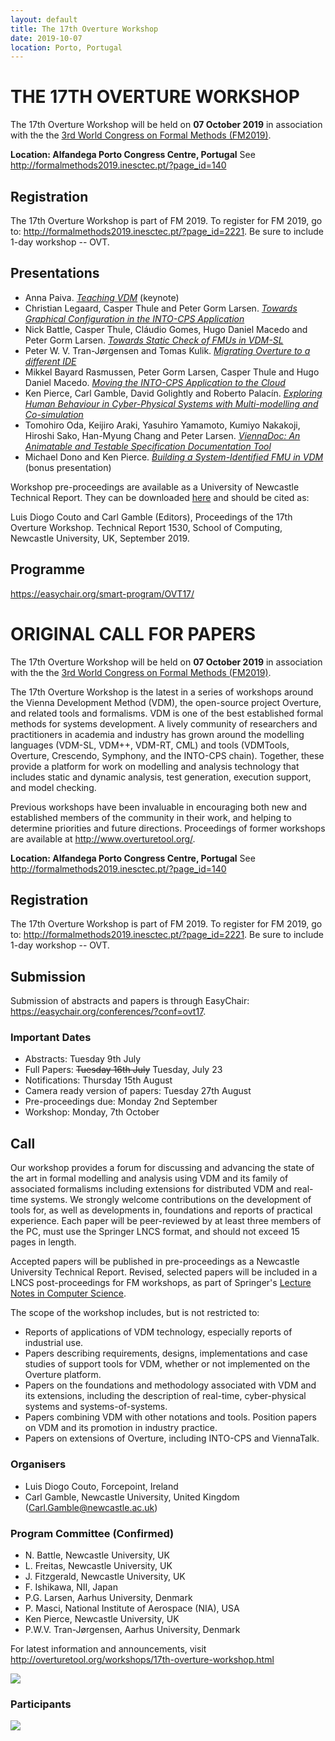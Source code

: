 ```yaml
---
layout: default
title: The 17th Overture Workshop
date: 2019-10-07
location: Porto, Portugal
---
```

# THE 17TH OVERTURE WORKSHOP

The 17th Overture Workshop will be held on **07 October 2019** in
association with the the [3rd World Congress on Formal Methods
(FM2019)](http://formalmethods2019.inesctec.pt/).

**Location: Alfandega Porto Congress Centre, Portugal** See <http://formalmethods2019.inesctec.pt/?page_id=140>

## Registration

The 17th Overture Workshop is part of FM 2019. To register for FM 2019, go to: <http://formalmethods2019.inesctec.pt/?page_id=2221>. Be sure to include 1-day workshop -- OVT.

## Presentations

* Anna Paiva. [_Teaching VDM_](17/slides/paiva.pdf) (keynote)
* Christian Legaard, Casper Thule and Peter Gorm Larsen. [_Towards Graphical Configuration in the INTO-CPS Application_](17/slides/legaard.pdf)
* Nick Battle, Casper Thule, Cláudio Gomes, Hugo Daniel Macedo and Peter Gorm Larsen. [_Towards Static Check of FMUs in VDM-SL_](17/slides/battle.pdf)
* Peter W. V. Tran-Jørgensen and Tomas Kulik. [_Migrating Overture to a different IDE_](17/slides/kulik.pdf)
* Mikkel Bayard Rasmussen, Peter Gorm Larsen, Casper Thule and Hugo Daniel Macedo. [_Moving the INTO-CPS Application to the Cloud_](17/slides/macedo.pdf)
* Ken Pierce, Carl Gamble, David Golightly and Roberto Palacín. [_Exploring Human Behaviour in Cyber-Physical Systems with Multi-modelling and Co-simulation_](17/slides/pierce.pdf)
* Tomohiro Oda, Keijiro Araki, Yasuhiro Yamamoto, Kumiyo Nakakoji, Hiroshi Sako, Han-Myung Chang and Peter Larsen. [_ViennaDoc: An Animatable and Testable Specification Documentation Tool_](17/slides/oda.pdf)
* Michael Dono and Ken Pierce. [_Building a System-Identified FMU in VDM_](17/slides/dono.pdf) (bonus presentation)

Workshop pre-proceedings are available as a University of Newcastle Technical Report. They can be downloaded [here](https://github.com/overturetool/overturetool.github.io/raw/master/workshops/17/overture-2019-pre-proceedings.pdf) and should be cited as:

Luis Diogo Couto and Carl Gamble (Editors),  Proceedings of the 17th Overture Workshop. Technical Report 1530, School of Computing, Newcastle University, UK, September 2019. 

## Programme

<https://easychair.org/smart-program/OVT17/>


# ORIGINAL CALL FOR PAPERS

The 17th Overture Workshop will be held on **07 October 2019** in
association with the the [3rd World Congress on Formal Methods
(FM2019)](http://formalmethods2019.inesctec.pt/).

The 17th Overture Workshop is the latest in a series of workshops around the
Vienna Development Method (VDM), the open-source project Overture, and
related tools and formalisms. VDM is one of the best established formal
methods for systems development. A lively community of researchers and
practitioners in academia and industry has grown around the modelling
languages (VDM-SL, VDM++, VDM-RT, CML) and tools (VDMTools, Overture,
Crescendo, Symphony, and the INTO-CPS chain). Together, these provide a
platform for work on modelling and analysis technology that includes static
and dynamic analysis, test generation, execution support, and model checking.

Previous workshops have been invaluable in encouraging both new and
established members of the community in their work, and helping to determine
priorities and future directions. Proceedings of former workshops are
available at <http://www.overturetool.org/>.

**Location: Alfandega Porto Congress Centre, Portugal** See <http://formalmethods2019.inesctec.pt/?page_id=140>

## Registration

The 17th Overture Workshop is part of FM 2019. To register for FM 2019, go to: <http://formalmethods2019.inesctec.pt/?page_id=2221>. Be sure to include 1-day workshop -- OVT.

## Submission

Submission of abstracts and papers is through EasyChair: <https://easychair.org/conferences/?conf=ovt17>.

### Important Dates

* Abstracts: Tuesday 9th July
* Full Papers: ~~Tuesday 16th July~~ Tuesday, July 23
* Notifications: Thursday 15th August
* Camera ready version of papers: Tuesday 27th August
* Pre-proceedings due: Monday 2nd September
* Workshop: Monday, 7th October

## Call

Our workshop provides a forum for discussing and advancing the state of the art in formal modelling and analysis using VDM and its family of associated formalisms including extensions for distributed VDM and real-time systems. We strongly welcome contributions on the development of tools for, as well as developments in, foundations and reports of practical experience. Each paper will be peer-reviewed by at least three members of the PC, must use the Springer LNCS format, and should not exceed 15 pages in length. 

Accepted papers will be published in pre-proceedings as a Newcastle University Technical Report. Revised, selected papers will be included in a LNCS post-proceedings for FM workshops, as part of Springer's [Lecture Notes in Computer Science](https://www.springer.com/lncs).



The scope of the workshop includes, but is not restricted to:
* Reports of applications of VDM technology, especially reports of industrial use.
* Papers describing requirements, designs, implementations and case studies of support tools for VDM, whether or not implemented on the Overture platform.
* Papers on the foundations and methodology associated with VDM and its extensions, including the description of real-time, cyber-physical systems and systems-of-systems.
* Papers combining VDM with other notations and tools.
Position papers on VDM and its promotion in industry practice.
* Papers on extensions of Overture, including INTO-CPS and ViennaTalk.


### Organisers

* Luis Diogo Couto, Forcepoint, Ireland
* Carl Gamble, Newcastle University, United Kingdom (<Carl.Gamble@newcastle.ac.uk>)

### Program Committee (Confirmed)

* N. Battle, Newcastle University, UK
* L. Freitas, Newcastle University, UK
* J. Fitzgerald, Newcastle University, UK
* F. Ishikawa, NII, Japan
* P.G. Larsen, Aarhus University, Denmark
* P. Masci, National Institute of Aerospace (NIA), USA
* Ken Pierce, Newcastle University, UK
* P.W.V. Tran-Jørgensen, Aarhus University, Denmark
 
For latest  information and announcements, visit <http://overturetool.org/workshops/17th-overture-workshop.html>

![](17/lncs.png)

### Participants

![](17/overture2019.jpg)
